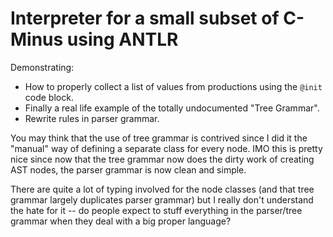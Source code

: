 # Interpreter for a small subset of C-Minus using ANTLR

Demonstrating:

- How to properly collect a list of values from productions using the `@init` code block.
- Finally a real life example of the totally undocumented "Tree Grammar".
- Rewrite rules in parser grammar.

You may think that the use of tree grammar is contrived since I did it the "manual" way of defining a separate class for every node. IMO this is pretty nice since now that the tree grammar now does the dirty work of creating AST nodes, the parser grammar is now clean and simple.

There are quite a lot of typing involved for the node classes (and that tree grammar largely duplicates parser grammar) but I really don't understand the hate for it -- do people expect to stuff everything in the parser/tree grammar when they deal with a big proper language?
